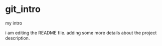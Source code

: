 # git_intro
my intro

i am editing the README file. adding some more details about the project description.
